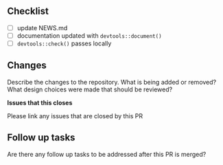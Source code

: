 ## Checklist 

- [ ] update NEWS.md
- [ ] documentation updated with `devtools::document()`
- [ ] `devtools::check()` passes locally

## Changes 

Describe the changes to the repository. What is being added or removed? What design choices were made that should be reviewed?

**Issues that this closes** 

Please link any issues that are closed by this PR

## Follow up tasks

Are there any follow up tasks to be addressed after this PR is merged?
